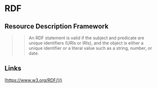# RDF

## Resource Description Framework

>> An RDF statement is valid if the subject and predicate are unique identifiers (URIs or IRIs), and the object is either a unique identifier or a literal value such as a string, number, or date.


## Links
[https://www.w3.org/RDF/]()